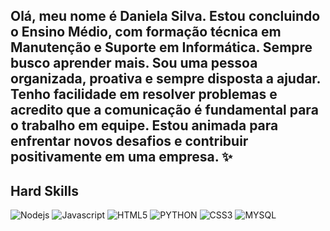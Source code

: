 ## Olá, meu nome é Daniela Silva. Estou concluindo o Ensino Médio, com formação técnica em Manutenção e Suporte em Informática. Sempre busco aprender mais. Sou uma pessoa organizada, proativa e sempre disposta a ajudar. Tenho facilidade em resolver problemas e acredito que a comunicação é fundamental para o trabalho em equipe. Estou animada para enfrentar novos desafios e contribuir positivamente em uma empresa. ✨

## Hard Skills
![Nodejs](https://img.shields.io/badge/Node.js-43853D?style=for-the-badge&logo=node.js&logoColor=black) ![Javascript](https://img.shields.io/badge/JavaScript-F7DF1E?style=for-the-badge&logo=javascript&logoColor=black) ![HTML5](https://img.shields.io/badge/HTML5-E34F26?style=for-the-badge&logo=html5&logoColor=white) ![PYTHON](https://img.shields.io/badge/Python-14354C?style=for-the-badge&logo=python&logoColor=white) ![CSS3](https://img.shields.io/badge/CSS3-1572B6?style=for-the-badge&logo=css3&logoColor=white) ![MYSQL](https://img.shields.io/badge/MySQL-005C84?style=for-the-badge&logo=mysql&logoColor=white)




